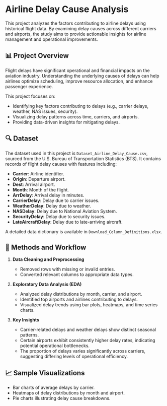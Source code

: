 # Airline Delay Cause Analysis

This project analyzes the factors contributing to airline delays using historical flight data. By examining delay causes across different carriers and airports, the study aims to provide actionable insights for airline management and operational improvements.

## 📊 Project Overview

Flight delays have significant operational and financial impacts on the aviation industry. Understanding the underlying causes of delays can help airlines optimize scheduling, improve resource allocation, and enhance passenger experience.

This project focuses on:
- Identifying key factors contributing to delays (e.g., carrier delays, weather, NAS issues, security).
- Visualizing delay patterns across time, carriers, and airports.
- Providing data-driven insights for mitigating delays.

## 🔍 Dataset

The dataset used in this project is `Dataset_Airline_Delay_Cause.csv`, sourced from the U.S. Bureau of Transportation Statistics (BTS). It contains records of flight delay causes with features including:

- **Carrier**: Airline identifier.
- **Origin**: Departure airport.
- **Dest**: Arrival airport.
- **Month**: Month of the flight.
- **ArrDelay**: Arrival delay in minutes.
- **CarrierDelay**: Delay due to carrier issues.
- **WeatherDelay**: Delay due to weather.
- **NASDelay**: Delay due to National Aviation System.
- **SecurityDelay**: Delay due to security issues.
- **LateAircraftDelay**: Delay due to late-arriving aircraft.

A detailed data dictionary is available in `Download_Column_Definitions.xlsx`.

## 🧰 Methods and Workflow

1. **Data Cleaning and Preprocessing**
   - Removed rows with missing or invalid entries.
   - Converted relevant columns to appropriate data types.

2. **Exploratory Data Analysis (EDA)**
   - Analyzed delay distributions by month, carrier, and airport.
   - Identified top airports and airlines contributing to delays.
   - Visualized delay trends using bar plots, heatmaps, and time series charts.

3. **Key Insights**
   - Carrier-related delays and weather delays show distinct seasonal patterns.
   - Certain airports exhibit consistently higher delay rates, indicating potential operational bottlenecks.
   - The proportion of delays varies significantly across carriers, suggesting differing levels of operational efficiency.

## 📈 Sample Visualizations

- Bar charts of average delays by carrier.
- Heatmaps of delay distributions by month and airport.
- Pie charts illustrating delay cause breakdowns.
